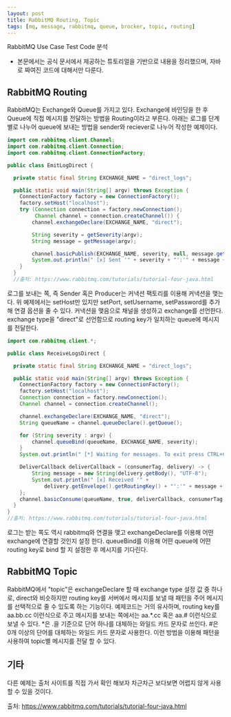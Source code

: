 ```yaml
---
layout: post
title: RabbitMQ Routing, Topic
tags: [mq, message, rabbitmq, queue, brocker, topic, routing]
---
```


RabbitMQ Use Case Test Code 분석
* 본문에서는 공식 문서에서 제공하는 튜토리얼을 기반으로 내용을 정리했으며, 자바로 짜여진 코드에 대해서만 다룬다.

## RabbitMQ Routing
RabbitMQ는 Exchange와 Queue를 가지고 있다. Exchange에 바인딩을 한 후 Queue에 직접 메시지를 전달하는 방법을 Routing이라고 부른다. 아래는 로그를 단계별로 나누어 queue에 보내는 방법을 sender와 reciever로 나누어 작성한 예제이다.

```java
import com.rabbitmq.client.Channel;
import com.rabbitmq.client.Connection;
import com.rabbitmq.client.ConnectionFactory;

public class EmitLogDirect {

  private static final String EXCHANGE_NAME = "direct_logs";

  public static void main(String[] argv) throws Exception {
    ConnectionFactory factory = new ConnectionFactory();
    factory.setHost("localhost");
    try (Connection connection = factory.newConnection();
         Channel channel = connection.createChannel()) {
        channel.exchangeDeclare(EXCHANGE_NAME, "direct");

        String severity = getSeverity(argv);
        String message = getMessage(argv);

        channel.basicPublish(EXCHANGE_NAME, severity, null, message.getBytes("UTF-8"));
        System.out.println(" [x] Sent '" + severity + "':'" + message + "'");
    }
  }
  //출처: https://www.rabbitmq.com/tutorials/tutorial-four-java.html
```
로그를 보내는 쪽, 즉 Sender 혹은 Producer는 커낵션 팩토리를 이용해 커낵션을 맺는다. 위 예제에서는 setHost만 있지만 setPort, setUsername, setPassword를 추가해 연결 옵션을 줄 수 있다. 커낵션을 맺음으로 채널을 생성하고 exchange를 선언한다. exchange type을 "direct"로 선언함으로 routing key가 일치하는 queue에 메시지를 전달한다.

```java
import com.rabbitmq.client.*;

public class ReceiveLogsDirect {

  private static final String EXCHANGE_NAME = "direct_logs";

  public static void main(String[] argv) throws Exception {
    ConnectionFactory factory = new ConnectionFactory();
    factory.setHost("localhost");
    Connection connection = factory.newConnection();
    Channel channel = connection.createChannel();

    channel.exchangeDeclare(EXCHANGE_NAME, "direct");
    String queueName = channel.queueDeclare().getQueue();

    for (String severity : argv) {
        channel.queueBind(queueName, EXCHANGE_NAME, severity);
    }
    System.out.println(" [*] Waiting for messages. To exit press CTRL+C");

    DeliverCallback deliverCallback = (consumerTag, delivery) -> {
        String message = new String(delivery.getBody(), "UTF-8");
        System.out.println(" [x] Received '" +
            delivery.getEnvelope().getRoutingKey() + "':'" + message + "'");
    };
    channel.basicConsume(queueName, true, deliverCallback, consumerTag -> { });
  }
}
//출처: https://www.rabbitmq.com/tutorials/tutorial-four-java.html
```
로그는 받는 쪽도 역시 rabbitmq와 연결을 맺고 exchangeDeclare를 이용해 어떤 exchange에 연결할 것인지 설정 한다. queueBind를 이용해 어떤 queue에 어떤 routing key로 bind 할 지 설정한 후 메시지를 기다린다.

## RabbitMQ Topic
RabbitMQ에서 "topic"은 exchangeDeclare 할 때 exchange type 설정 값 중 하나로, direct와 비슷하지만 routing key를 서버에서 메시지를 보낼 때 패턴을 주어 메시지를 선택적으로 줄 수 있도록 하는 기능이다. 예제코드는 거의 유사하며, routing key를 aa.bb.cc 이런식으로 주고 메시지를 보내는 쪽에서는 aa.*.cc 혹은 aa.# 이런식으로 보낼 수 있다. *은 .을 기준으로 단어 하나를 대체하는 와일드 카드 문자로 쓰인다. #은 0개 이상의 단어를 대체하는 와일드 카드 문자로 사용한다. 이런 방법을 이용해 패턴을 사용하여 topic별 메시지를 전달 할 수 있다.

## 기타
다른 예제는 출처 사이트를 직접 가서 확인 해보자 차근차근 보다보면 어렵지 않게 사용할 수 있을 것이다.

  

출처: https://www.rabbitmq.com/tutorials/tutorial-four-java.html  
  
